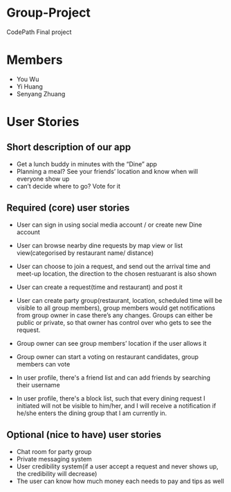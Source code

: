 # Group-Project
CodePath Final project

# Members
- You Wu
- Yi Huang
- Senyang Zhuang

# User Stories

## Short description of our app
- Get a lunch buddy in minutes with the “Dine” app
- Planning a meal? See your friends’ location and know when will everyone show up
- can’t decide where to go? Vote for it

## Required (core) user stories
- User can sign in using social media account / or create new Dine account

- User can browse nearby dine requests by map view or list view(categorised by restaurant name/ distance)

- User can choose to join a request, and send out the arrival time and meet-up location, the direction to the chosen restuarant is also shown

- User can create a request(time and restaurant) and post it

- User can create party group(restaurant, location, scheduled time will be visible to all group members), group members would get notifications from group owner in case there’s any changes. Groups can either be public or private, so that owner has control over who gets to see the request.

- Group owner can see group members’ location if the user allows it

- Group owner can start a voting on restaurant candidates, group members can vote

- In user profile, there's a friend list and can add friends by searching their username

- In user profile, there's a block list, such that every dining request I initiated will not be visible to him/her, and I will receive a notification if he/she enters the dining group that I am currently in.


## Optional (nice to have) user stories
- Chat room for party group
- Private messaging system
- User credibility system(if a user accept a request and never shows up, the credibility will decrease)
- The user can know how much money each needs to pay and tips as well


